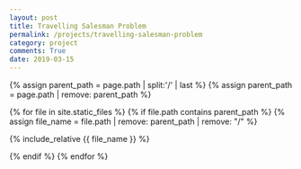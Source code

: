 ```yaml
---
layout: post
title: Travelling Salesman Problem
permalink: /projects/travelling-salesman-problem
category: project
comments: True
date: 2019-03-15
---
```


{% assign parent_path = page.path | split:'/' | last %}
{% assign parent_path = page.path | remove:  parent_path %}

{% for file in site.static_files %}
{% if file.path contains parent_path %}
{% assign file_name = file.path | remove:  parent_path | remove:  "/" %}

{% include_relative {{ file_name }} %}

{% endif %}
{% endfor %}